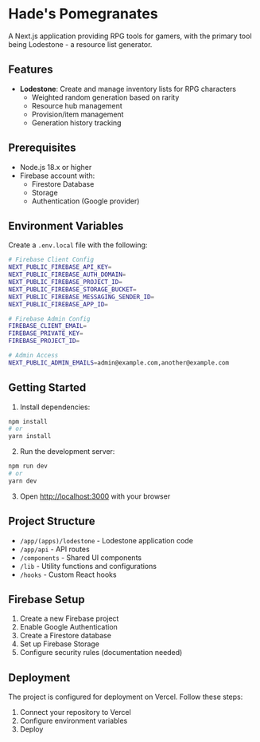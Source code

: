 # Hade's Pomegranates

A Next.js application providing RPG tools for gamers, with the primary tool being Lodestone - a resource list generator.

## Features

- **Lodestone**: Create and manage inventory lists for RPG characters
  - Weighted random generation based on rarity
  - Resource hub management
  - Provision/item management
  - Generation history tracking

## Prerequisites

- Node.js 18.x or higher
- Firebase account with:
  - Firestore Database
  - Storage
  - Authentication (Google provider)

## Environment Variables

Create a `.env.local` file with the following:

```bash
# Firebase Client Config
NEXT_PUBLIC_FIREBASE_API_KEY=
NEXT_PUBLIC_FIREBASE_AUTH_DOMAIN=
NEXT_PUBLIC_FIREBASE_PROJECT_ID=
NEXT_PUBLIC_FIREBASE_STORAGE_BUCKET=
NEXT_PUBLIC_FIREBASE_MESSAGING_SENDER_ID=
NEXT_PUBLIC_FIREBASE_APP_ID=

# Firebase Admin Config
FIREBASE_CLIENT_EMAIL=
FIREBASE_PRIVATE_KEY=
FIREBASE_PROJECT_ID=

# Admin Access
NEXT_PUBLIC_ADMIN_EMAILS=admin@example.com,another@example.com
```

## Getting Started

1. Install dependencies:
```bash
npm install
# or
yarn install
```

2. Run the development server:
```bash
npm run dev
# or
yarn dev
```

3. Open [http://localhost:3000](http://localhost:3000) with your browser

## Project Structure

- `/app/(apps)/lodestone` - Lodestone application code
- `/app/api` - API routes
- `/components` - Shared UI components
- `/lib` - Utility functions and configurations
- `/hooks` - Custom React hooks

## Firebase Setup

1. Create a new Firebase project
2. Enable Google Authentication
3. Create a Firestore database
4. Set up Firebase Storage
5. Configure security rules (documentation needed)

## Deployment

The project is configured for deployment on Vercel. Follow these steps:

1. Connect your repository to Vercel
2. Configure environment variables
3. Deploy
